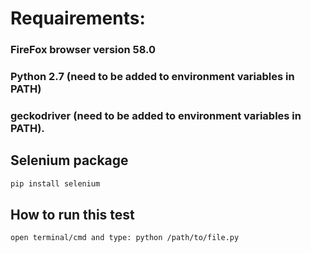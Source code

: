 # Requairements:
### FireFox browser version 58.0
### Python 2.7 (need to be added to environment variables in PATH)
### geckodriver (need to be added to environment variables in PATH).

## Selenium package 
```bash
pip install selenium
```
## How to run this test
```bash
open terminal/cmd and type: python /path/to/file.py
```

